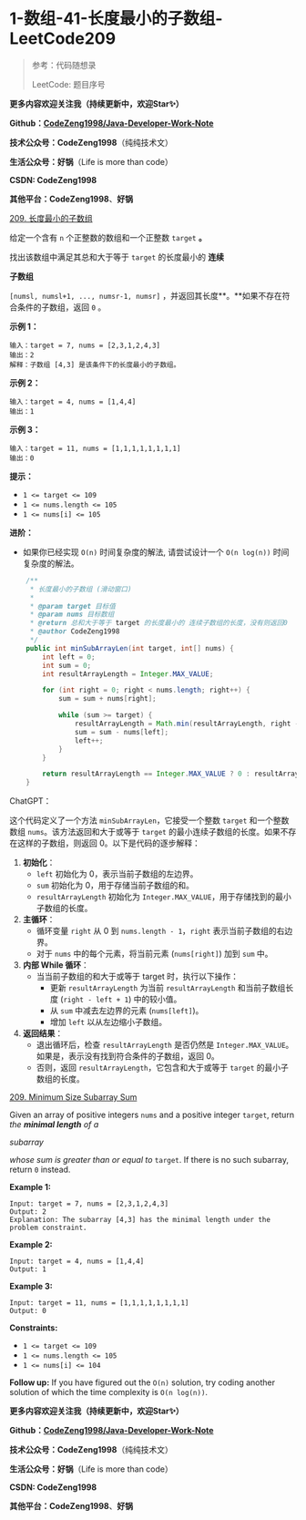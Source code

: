 # 1-数组-41-长度最小的子数组-LeetCode209

> 参考：代码随想录
>
> LeetCode: 题目序号



**更多内容欢迎关注我（持续更新中，欢迎Star✨）**

**Github：[CodeZeng1998/Java-Developer-Work-Note](https://github.com/CodeZeng1998/Java-Developer-Work-Note)**

**技术公众号：CodeZeng1998**（纯纯技术文）

**生活公众号：好锅**（Life is more than code）

**CSDN: CodeZeng1998**

**其他平台：CodeZeng1998**、**好锅**



[209. 长度最小的子数组](https://leetcode.cn/problems/minimum-size-subarray-sum/)

给定一个含有 `n` 个正整数的数组和一个正整数 `target` **。**

找出该数组中满足其总和大于等于 `target` 的长度最小的 **连续**

**子数组**

`[numsl, numsl+1, ..., numsr-1, numsr]` ，并返回其长度**。**如果不存在符合条件的子数组，返回 `0` 。



 

**示例 1：**

```
输入：target = 7, nums = [2,3,1,2,4,3]
输出：2
解释：子数组 [4,3] 是该条件下的长度最小的子数组。
```

**示例 2：**

```
输入：target = 4, nums = [1,4,4]
输出：1
```

**示例 3：**

```
输入：target = 11, nums = [1,1,1,1,1,1,1,1]
输出：0
```

 

**提示：**

- `1 <= target <= 109`
- `1 <= nums.length <= 105`
- `1 <= nums[i] <= 105`

 

**进阶：**

- 如果你已经实现 `O(n)` 时间复杂度的解法, 请尝试设计一个 `O(n log(n))` 时间复杂度的解法。



```java
    /**
     * 长度最小的子数组 (滑动窗口)
     *
     * @param target 目标值
     * @param nums 目标数组
     * @return 总和大于等于 target 的长度最小的 连续子数组的长度，没有则返回0
     * @author CodeZeng1998
     */
    public int minSubArrayLen(int target, int[] nums) {
        int left = 0;
        int sum = 0;
        int resultArrayLength = Integer.MAX_VALUE;

        for (int right = 0; right < nums.length; right++) {
            sum = sum + nums[right];

            while (sum >= target) {
                resultArrayLength = Math.min(resultArrayLength, right - left + 1);
                sum = sum - nums[left];
                left++;
            }
        }

        return resultArrayLength == Integer.MAX_VALUE ? 0 : resultArrayLength;
    }
```

ChatGPT：

这个代码定义了一个方法 `minSubArrayLen`，它接受一个整数 `target` 和一个整数数组 `nums`。该方法返回和大于或等于 `target` 的最小连续子数组的长度。如果不存在这样的子数组，则返回 0。以下是代码的逐步解释：

1. **初始化**：
   - `left` 初始化为 0，表示当前子数组的左边界。
   - `sum` 初始化为 0，用于存储当前子数组的和。
   - `resultArrayLength` 初始化为 `Integer.MAX_VALUE`，用于存储找到的最小子数组的长度。
2. **主循环**：
   - 循环变量 `right` 从 0 到 `nums.length - 1`，`right` 表示当前子数组的右边界。
   - 对于 `nums` 中的每个元素，将当前元素 (`nums[right]`) 加到 `sum` 中。
3. **内部 While 循环**：
   - 当当前子数组的和大于或等于 target 时，执行以下操作：
     - 更新 `resultArrayLength` 为当前 `resultArrayLength` 和当前子数组长度 (`right - left + 1`) 中的较小值。
     - 从 `sum` 中减去左边界的元素 (`nums[left]`)。
     - 增加 `left` 以从左边缩小子数组。
4. **返回结果**：
   - 退出循环后，检查 `resultArrayLength` 是否仍然是 `Integer.MAX_VALUE`。如果是，表示没有找到符合条件的子数组，返回 0。
   - 否则，返回 `resultArrayLength`，它包含和大于或等于 `target` 的最小子数组的长度。





[209. Minimum Size Subarray Sum](https://leetcode.cn/problems/minimum-size-subarray-sum/)

Given an array of positive integers `nums` and a positive integer `target`, return *the **minimal length** of a* 

*subarray*

 *whose sum is greater than or equal to* `target`. If there is no such subarray, return `0` instead.



**Example 1:**

```
Input: target = 7, nums = [2,3,1,2,4,3]
Output: 2
Explanation: The subarray [4,3] has the minimal length under the problem constraint.
```

**Example 2:**

```
Input: target = 4, nums = [1,4,4]
Output: 1
```

**Example 3:**

```
Input: target = 11, nums = [1,1,1,1,1,1,1,1]
Output: 0
```

 

**Constraints:**

- `1 <= target <= 109`
- `1 <= nums.length <= 105`
- `1 <= nums[i] <= 104`

 

**Follow up:** If you have figured out the `O(n)` solution, try coding another solution of which the time complexity is `O(n log(n))`.







**更多内容欢迎关注我（持续更新中，欢迎Star✨）**

**Github：[CodeZeng1998/Java-Developer-Work-Note](https://github.com/CodeZeng1998/Java-Developer-Work-Note)**

**技术公众号：CodeZeng1998**（纯纯技术文）

**生活公众号：好锅**（Life is more than code）

**CSDN: CodeZeng1998**

**其他平台：CodeZeng1998**、**好锅**
